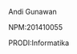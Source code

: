 <!DOCTYPE html>
<html>
<head></head>
<body>

<p>Andi Gunawan</p>
<p>NPM:201410055</p>
<p>PRODI:Informatika</p>

</body>
